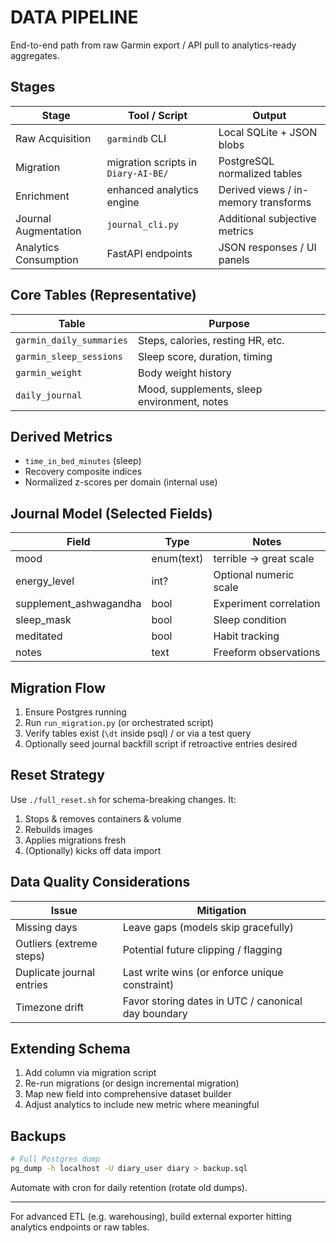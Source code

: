 # DATA PIPELINE

End-to-end path from raw Garmin export / API pull to analytics-ready aggregates.

## Stages
| Stage | Tool / Script | Output |
|-------|---------------|--------|
| Raw Acquisition | `garmindb` CLI | Local SQLite + JSON blobs |
| Migration | migration scripts in `Diary-AI-BE/` | PostgreSQL normalized tables |
| Enrichment | enhanced analytics engine | Derived views / in-memory transforms |
| Journal Augmentation | `journal_cli.py` | Additional subjective metrics |
| Analytics Consumption | FastAPI endpoints | JSON responses / UI panels |

## Core Tables (Representative)
| Table | Purpose |
|-------|---------|
| `garmin_daily_summaries` | Steps, calories, resting HR, etc. |
| `garmin_sleep_sessions` | Sleep score, duration, timing |
| `garmin_weight` | Body weight history |
| `daily_journal` | Mood, supplements, sleep environment, notes |

## Derived Metrics
- `time_in_bed_minutes` (sleep)
- Recovery composite indices
- Normalized z-scores per domain (internal use)

## Journal Model (Selected Fields)
| Field | Type | Notes |
|-------|------|------|
| mood | enum(text) | terrible → great scale |
| energy_level | int? | Optional numeric scale |
| supplement_ashwagandha | bool | Experiment correlation |
| sleep_mask | bool | Sleep condition |
| meditated | bool | Habit tracking |
| notes | text | Freeform observations |

## Migration Flow
1. Ensure Postgres running
2. Run `run_migration.py` (or orchestrated script)
3. Verify tables exist (`\dt` inside psql) / or via a test query
4. Optionally seed journal backfill script if retroactive entries desired

## Reset Strategy
Use `./full_reset.sh` for schema-breaking changes. It:
1. Stops & removes containers & volume
2. Rebuilds images
3. Applies migrations fresh
4. (Optionally) kicks off data import

## Data Quality Considerations
| Issue | Mitigation |
|-------|-----------|
| Missing days | Leave gaps (models skip gracefully) |
| Outliers (extreme steps) | Potential future clipping / flagging |
| Duplicate journal entries | Last write wins (or enforce unique constraint) |
| Timezone drift | Favor storing dates in UTC / canonical day boundary |

## Extending Schema
1. Add column via migration script
2. Re-run migrations (or design incremental migration)
3. Map new field into comprehensive dataset builder
4. Adjust analytics to include new metric where meaningful

## Backups
```bash
# Full Postgres dump
pg_dump -h localhost -U diary_user diary > backup.sql
```
Automate with cron for daily retention (rotate old dumps).

---
For advanced ETL (e.g. warehousing), build external exporter hitting analytics endpoints or raw tables.
